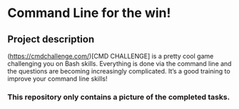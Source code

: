 # Command Line for the win!

## Project description

(https://cmdchallenge.com/)[CMD CHALLENGE] is a pretty cool game challenging you on Bash skills.
Everything is done via the command line and the questions are becoming increasingly complicated.
It’s a good training to improve your command line skills!

### This repository only contains a picture of the completed tasks.
